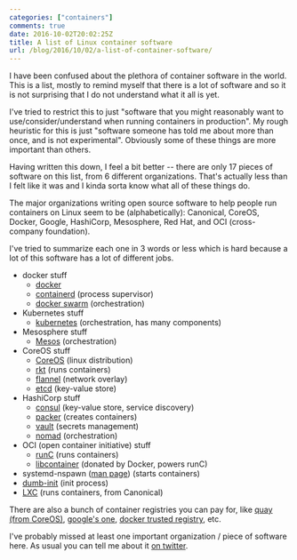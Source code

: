 ```yaml
---
categories: ["containers"]
comments: true
date: 2016-10-02T20:02:25Z
title: A list of Linux container software
url: /blog/2016/10/02/a-list-of-container-software/
---
```


I have been confused about the plethora of container software in the world. This is a
list, mostly to remind myself that there is a lot of software and so it is not surprising
that I do not understand what it all is yet.

I've tried to restrict this to just "software that you might reasonably want to
use/consider/understand when running containers in production". My rough heuristic for
this is just "software someone has told me about more than once, and is not experimental".
Obviously some of these things are more important than others.

Having written this down, I feel a bit better -- there are only 17 pieces of software on
this list, from 6 different organizations. That's actually less than I felt like it was
and I kinda sorta know what all of these things do.

The major organizations writing open source software to help people run containers on
Linux seem to be (alphabetically): Canonical, CoreOS, Docker, Google, HashiCorp, Mesosphere, Red Hat, and OCI (cross-company foundation).

I've tried to summarize each one in 3 words or less which is hard because a lot of this
software has a lot of different jobs.

* docker stuff
  * [docker](https://www.docker.com/)
  * [containerd](https://www.containerd.tools) (process supervisor)
  * [docker swarm](https://docs.docker.com/swarm/) (orchestration)
* Kubernetes stuff
  * [kubernetes](http://kubernetes.io/) (orchestration, has many components)
* Mesosphere stuff
  * [Mesos](http://mesos.apache.org/) (orchestration)
* CoreOS stuff
  * [CoreOS](https://coreos.com/why/) (linux distribution)
  * [rkt](https://coreos.com/rkt)  (runs containers)
  * [flannel]((https://coreos.com/flannel/docs/latest/)) (network overlay)
  * [etcd](https://coreos.com/etcd/) (key-value store)
* HashiCorp stuff
  * [consul](https://www.consul.io/) (key-value store, service discovery)
  * [packer](https://www.packer.io/intro/) (creates containers)
  * [vault](https://www.vaultproject.io/) (secrets management)
  * [nomad](https://www.nomadproject.io/) (orchestration)
* OCI (open container initiative) stuff
  * [runC](http://runc.io/) (runs containers)
  * [libcontainer](https://github.com/opencontainers/runc/tree/master/libcontainer) (donated by Docker, powers runC)
* systemd-nspawn ([man page](https://www.freedesktop.org/software/systemd/man/systemd-nspawn.html)) (starts containers)
* [dumb-init](https://github.com/Yelp/dumb-init) (init process)
* [LXC](https://linuxcontainers.org/) (runs containers, from Canonical)

There are also a bunch of container registries you can pay for, like [quay (from CoreOS)](https://quay.io/), [google's one](https://cloud.google.com/container-registry/), [docker trusted registry](https://docs.docker.com/docker-trusted-registry/), etc.

I've probably missed at least one important organization / piece of software here. As
usual you can tell me about it [on twitter](https://twitter.com/b0rk).